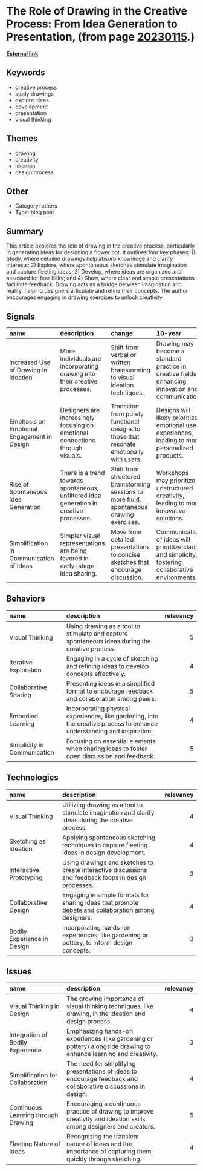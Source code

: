 # __The Role of Drawing in the Creative Process: From Idea Generation to Presentation__, (from page [20230115](https://kghosh.substack.com/p/20230115).)

__[External link](https://ralphammer.com/how-to-draw-ideas/)__



## Keywords

* creative process
* study drawings
* explore ideas
* development
* presentation
* visual thinking

## Themes

* drawing
* creativity
* ideation
* design process

## Other

* Category: others
* Type: blog post

## Summary

This article explores the role of drawing in the creative process, particularly in generating ideas for designing a flower pot. It outlines four key phases: 1) Study, where detailed drawings help absorb knowledge and clarify interests; 2) Explore, where spontaneous sketches stimulate imagination and capture fleeting ideas; 3) Develop, where ideas are organized and assessed for feasibility; and 4) Show, where clear and simple presentations facilitate feedback. Drawing acts as a bridge between imagination and reality, helping designers articulate and refine their concepts. The author encourages engaging in drawing exercises to unlock creativity.

## Signals

| name                                       | description                                                                             | change                                                                                     | 10-year                                                                                              | driving-force                                                                               |   relevancy |
|:-------------------------------------------|:----------------------------------------------------------------------------------------|:-------------------------------------------------------------------------------------------|:-----------------------------------------------------------------------------------------------------|:--------------------------------------------------------------------------------------------|------------:|
| Increased Use of Drawing in Ideation       | More individuals are incorporating drawing into their creative processes.               | Shift from verbal or written brainstorming to visual ideation techniques.                  | Drawing may become a standard practice in creative fields, enhancing innovation and communication.   | Growing recognition of visual thinking as a powerful tool for creativity and understanding. |           4 |
| Emphasis on Emotional Engagement in Design | Designers are increasingly focusing on emotional connections through visuals.           | Transition from purely functional designs to those that resonate emotionally with users.   | Designs will likely prioritize emotional user experiences, leading to more personalized products.    | The human-centered design movement emphasizing empathy and emotional intelligence.          |           5 |
| Rise of Spontaneous Idea Generation        | There is a trend towards spontaneous, unfiltered idea generation in creative processes. | Shift from structured brainstorming sessions to more fluid, spontaneous drawing exercises. | Workshops may prioritize unstructured creativity, leading to more innovative solutions.              | The need for rapid ideation in fast-paced environments to stay competitive.                 |           4 |
| Simplification in Communication of Ideas   | Simpler visual representations are being favored in early-stage idea sharing.           | Move from detailed presentations to concise sketches that encourage discussion.            | Communication of ideas will prioritize clarity and simplicity, fostering collaborative environments. | Desire for efficient feedback mechanisms and collaborative ideation.                        |           3 |

## Behaviors

| name                        | description                                                                                                             |   relevancy |
|:----------------------------|:------------------------------------------------------------------------------------------------------------------------|------------:|
| Visual Thinking             | Using drawing as a tool to stimulate and capture spontaneous ideas during the creative process.                         |           5 |
| Iterative Exploration       | Engaging in a cycle of sketching and refining ideas to develop concepts effectively.                                    |           4 |
| Collaborative Sharing       | Presenting ideas in a simplified format to encourage feedback and collaboration among peers.                            |           5 |
| Embodied Learning           | Incorporating physical experiences, like gardening, into the creative process to enhance understanding and inspiration. |           4 |
| Simplicity in Communication | Focusing on essential elements when sharing ideas to foster open discussion and feedback.                               |           5 |

## Technologies

| name                        | description                                                                                           |   relevancy |
|:----------------------------|:------------------------------------------------------------------------------------------------------|------------:|
| Visual Thinking             | Utilizing drawing as a tool to stimulate imagination and clarify ideas during the creative process.   |           4 |
| Sketching as Ideation       | Applying spontaneous sketching techniques to capture fleeting ideas in design development.            |           4 |
| Interactive Prototyping     | Using drawings and sketches to create interactive discussions and feedback loops in design processes. |           3 |
| Collaborative Design        | Engaging in simple formats for sharing ideas that promote debate and collaboration among designers.   |           4 |
| Bodily Experience in Design | Incorporating hands-on experiences, like gardening or pottery, to inform design concepts.             |           3 |

## Issues

| name                                | description                                                                                                          |   relevancy |
|:------------------------------------|:---------------------------------------------------------------------------------------------------------------------|------------:|
| Visual Thinking in Design           | The growing importance of visual thinking techniques, like drawing, in the ideation and design process.              |           4 |
| Integration of Bodily Experience    | Emphasizing hands-on experiences (like gardening or pottery) alongside drawing to enhance learning and creativity.   |           3 |
| Simplification for Collaboration    | The need for simplifying presentations of ideas to encourage feedback and collaborative discussions in design.       |           4 |
| Continuous Learning through Drawing | Encouraging a continuous practice of drawing to improve creativity and ideation skills among designers and creators. |           5 |
| Fleeting Nature of Ideas            | Recognizing the transient nature of ideas and the importance of capturing them quickly through sketching.            |           4 |